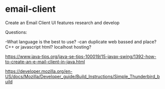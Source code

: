 # email-client

Create an Email Client 
UI features 
research and develop 

Questions:

-What language is the best to use? 
-can duplicate web bassed and place?
C++ or javascript html? 
localhost hosting? 


https://www.java-tips.org/java-se-tips-100019/15-javax-swing/1392-how-to-create-an-e-mail-client-in-java.html

https://developer.mozilla.org/en-US/docs/Mozilla/Developer_guide/Build_Instructions/Simple_Thunderbird_build




